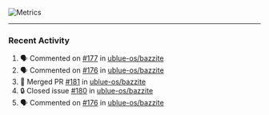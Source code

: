 ![Metrics](https://metrics.lecoq.io/KyleGospo?template=classic&base=header%2C%20activity%2C%20community%2C%20repositories%2C%20metadata&base.indepth=false&base.hireable=false&base.skip=false&config.timezone=America%2FLos_Angeles)

---
### Recent Activity
<!--START_SECTION:activity-->
1. 🗣 Commented on [#177](https://github.com/ublue-os/bazzite/issues/177#issuecomment-1692303050) in [ublue-os/bazzite](https://github.com/ublue-os/bazzite)
2. 🗣 Commented on [#176](https://github.com/ublue-os/bazzite/issues/176#issuecomment-1692282225) in [ublue-os/bazzite](https://github.com/ublue-os/bazzite)
3. 🎉 Merged PR [#181](https://github.com/ublue-os/bazzite/pull/181) in [ublue-os/bazzite](https://github.com/ublue-os/bazzite)
4. 🔒 Closed issue [#180](https://github.com/ublue-os/bazzite/issues/180) in [ublue-os/bazzite](https://github.com/ublue-os/bazzite)
5. 🗣 Commented on [#176](https://github.com/ublue-os/bazzite/issues/176#issuecomment-1691904338) in [ublue-os/bazzite](https://github.com/ublue-os/bazzite)
<!--END_SECTION:activity-->
